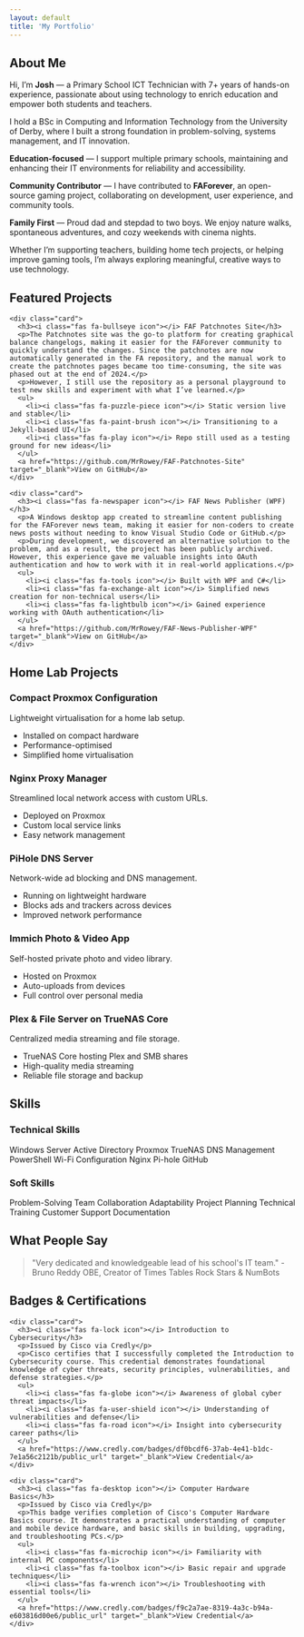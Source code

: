 ```yaml
---
layout: default
title: 'My Portfolio'
---
```


<!-- About Me -->
<section class="section about-section fade-up" id="about">
  <div class="container">
    <h2><i class="fas fa-user icon-header"></i> About Me</h2>
    <p>
      Hi, I’m <strong>Josh</strong> — a Primary School ICT Technician with 7+ years of hands-on experience, passionate about using technology to enrich education and empower both students and teachers.
    </p>
    <p>
      I hold a BSc in Computing and Information Technology from the University of Derby, where I built a strong foundation in problem-solving, systems management, and IT innovation.
    </p>
    <p>
      <strong>Education-focused</strong> — I support multiple primary schools, maintaining and enhancing their IT environments for reliability and accessibility.
    </p>
    <p>
      <strong>Community Contributor</strong> — I have contributed to <strong>FAForever</strong>, an open-source gaming project, collaborating on development, user experience, and community tools.
    </p>
    <p>
      <strong>Family First</strong> — Proud dad and stepdad to two boys. We enjoy nature walks, spontaneous adventures, and cozy weekends with cinema nights.
    </p>
    <p>
      Whether I’m supporting teachers, building home tech projects, or helping improve gaming tools, I’m always exploring meaningful, creative ways to use technology.
    </p>
  </div>
</section>


<!-- Featured Projects Section -->
<section class="section">
  
  <h2><i class="fas fa-star icon-header"></i> Featured Projects</h2>

  <div class="grid">
  
    <div class="card">
      <h3><i class="fas fa-bullseye icon"></i> FAF Patchnotes Site</h3>
      <p>The Patchnotes site was the go-to platform for creating graphical balance changelogs, making it easier for the FAForever community to quickly understand the changes. Since the patchnotes are now automatically generated in the FA repository, and the manual work to create the patchnotes pages became too time-consuming, the site was phased out at the end of 2024.</p>
      <p>However, I still use the repository as a personal playground to test new skills and experiment with what I’ve learned.</p>
      <ul>
        <li><i class="fas fa-puzzle-piece icon"></i> Static version live and stable</li>
        <li><i class="fas fa-paint-brush icon"></i> Transitioning to a Jekyll-based UI</li>
        <li><i class="fas fa-play icon"></i> Repo still used as a testing ground for new ideas</li>
      </ul>
      <a href="https://github.com/MrRowey/FAF-Patchnotes-Site" target="_blank">View on GitHub</a>
    </div>

    <div class="card">
      <h3><i class="fas fa-newspaper icon"></i> FAF News Publisher (WPF)</h3>
      <p>A Windows desktop app created to streamline content publishing for the FAForever news team, making it easier for non-coders to create news posts without needing to know Visual Studio Code or GitHub.</p>
      <p>During development, we discovered an alternative solution to the problem, and as a result, the project has been publicly archived. However, this experience gave me valuable insights into OAuth authentication and how to work with it in real-world applications.</p>
      <ul>
        <li><i class="fas fa-tools icon"></i> Built with WPF and C#</li>
        <li><i class="fas fa-exchange-alt icon"></i> Simplified news creation for non-technical users</li>
        <li><i class="fas fa-lightbulb icon"></i> Gained experience working with OAuth authentication</li>
      </ul>
      <a href="https://github.com/MrRowey/FAF-News-Publisher-WPF" target="_blank">View on GitHub</a>
    </div>

  </div>
</section>

<!-- Home Lab Projects Section -->
<section class="section">
  <h2><i class="fas fa-network-wired icon-header"></i> Home Lab Projects</h2>
  <div class="grid">
    <div class="card">
      <h3><i class="fas fa-server icon"></i> Compact Proxmox Configuration</h3>
      <p>Lightweight virtualisation for a home lab setup.</p>
      <ul>
        <li><i class="fas fa-desktop icon"></i> Installed on compact hardware</li>
        <li><i class="fas fa-rocket icon"></i> Performance-optimised</li>
        <li><i class="fas fa-book icon"></i> Simplified home virtualisation</li>
      </ul>
    </div>
    <div class="card">
      <h3><i class="fas fa-globe icon"></i> Nginx Proxy Manager</h3>
      <p>Streamlined local network access with custom URLs.</p>
      <ul>
        <li><i class="fas fa-tools icon"></i> Deployed on Proxmox</li>
        <li><i class="fas fa-link icon"></i> Custom local service links</li>
        <li><i class="fas fa-project-diagram icon"></i> Easy network management</li>
      </ul>
    </div>
    <div class="card">
      <h3><i class="fas fa-shield-alt icon"></i> PiHole DNS Server</h3>
      <p>Network-wide ad blocking and DNS management.</p>
      <ul>
        <li><i class="fas fa-microchip icon"></i> Running on lightweight hardware</li>
        <li><i class="fas fa-ban icon"></i> Blocks ads and trackers across devices</li>
        <li><i class="fas fa-tachometer-alt icon"></i> Improved network performance</li>
      </ul>
    </div>
    <div class="card">
      <h3><i class="fas fa-camera icon"></i> Immich Photo & Video App</h3>
      <p>Self-hosted private photo and video library.</p>
      <ul>
        <li><i class="fas fa-box icon"></i> Hosted on Proxmox</li>
        <li><i class="fas fa-upload icon"></i> Auto-uploads from devices</li>
        <li><i class="fas fa-lock icon"></i> Full control over personal media</li>
      </ul>
    </div>
    <div class="card">
      <h3><i class="fas fa-film icon"></i> Plex & File Server on TrueNAS Core</h3>
      <p>Centralized media streaming and file storage.</p>
      <ul>
        <li><i class="fas fa-hdd icon"></i> TrueNAS Core hosting Plex and SMB shares</li>
        <li><i class="fas fa-tv icon"></i> High-quality media streaming</li>
        <li><i class="fas fa-folder-open icon"></i> Reliable file storage and backup</li>
      </ul>
    </div>
  </div>
</section>

<!-- Skills Section -->
<section class="section" id="skills">
    <h2><i class="fas fa-tools icon-header"></i> Skills</h2>
    <div class="grid">
      <!-- Technical Skills Card -->
      <div class="card">
        <h3><i class="fas fa-cogs icon"></i> Technical Skills</h3>
        <div class="skills-list">
          <span class="skill-pill">Windows Server</span>
          <span class="skill-pill">Active Directory</span>
          <span class="skill-pill">Proxmox</span>
          <span class="skill-pill">TrueNAS</span>
          <span class="skill-pill">DNS Management</span>
          <span class="skill-pill">PowerShell</span>
          <span class="skill-pill">Wi-Fi Configuration</span>
          <span class="skill-pill">Nginx</span>
          <span class="skill-pill">Pi-hole</span>
          <span class="skill-pill">GitHub</span>
        </div>
      </div>
      <!-- Soft Skills Card -->
      <div class="card">
        <h3><i class="fas fa-users icon"></i> Soft Skills</h3>
        <div class="skills-list">
          <span class="skill-pill">Problem-Solving</span>
          <span class="skill-pill">Team Collaboration</span>
          <span class="skill-pill">Adaptability</span>
          <span class="skill-pill">Project Planning</span>
          <span class="skill-pill">Technical Training</span>
          <span class="skill-pill">Customer Support</span>
          <span class="skill-pill">Documentation</span>
        </div>
      </div>
    </div>
</section>

<!-- Testimonials -->
<section id="testimonials">
  <h2><i class="fas fa-comment-dots icon-header"></i> What People Say</h2>
  <blockquote>
    <p>"Very dedicated and knowledgeable lead of his school's IT team." - Bruno Reddy OBE, Creator of Times Tables Rock Stars & NumBots</p>
  </blockquote>
</section>

<!-- Badges & Certifications Section -->
<section class="section" id="certifications">
  <h2><i class="fas fa-certificate icon-header"></i> Badges & Certifications</h2>
  <div class="grid">

    <div class="card">
      <h3><i class="fas fa-lock icon"></i> Introduction to Cybersecurity</h3>
      <p>Issued by Cisco via Credly</p>
      <p>Cisco certifies that I successfully completed the Introduction to Cybersecurity course. This credential demonstrates foundational knowledge of cyber threats, security principles, vulnerabilities, and defense strategies.</p>
      <ul>
        <li><i class="fas fa-globe icon"></i> Awareness of global cyber threat impacts</li>
        <li><i class="fas fa-user-shield icon"></i> Understanding of vulnerabilities and defense</li>
        <li><i class="fas fa-road icon"></i> Insight into cybersecurity career paths</li>
      </ul>
      <a href="https://www.credly.com/badges/df0bcdf6-37ab-4e41-b1dc-7e1a56c2121b/public_url" target="_blank">View Credential</a>
    </div>

    <div class="card">
      <h3><i class="fas fa-desktop icon"></i> Computer Hardware Basics</h3>
      <p>Issued by Cisco via Credly</p>
      <p>This badge verifies completion of Cisco's Computer Hardware Basics course. It demonstrates a practical understanding of computer and mobile device hardware, and basic skills in building, upgrading, and troubleshooting PCs.</p>
      <ul>
        <li><i class="fas fa-microchip icon"></i> Familiarity with internal PC components</li>
        <li><i class="fas fa-toolbox icon"></i> Basic repair and upgrade techniques</li>
        <li><i class="fas fa-wrench icon"></i> Troubleshooting with essential tools</li>
      </ul>
      <a href="https://www.credly.com/badges/f9c2a7ae-8319-4a3c-b94a-e603816d00e6/public_url" target="_blank">View Credential</a>
    </div>

  </div>
</section>
